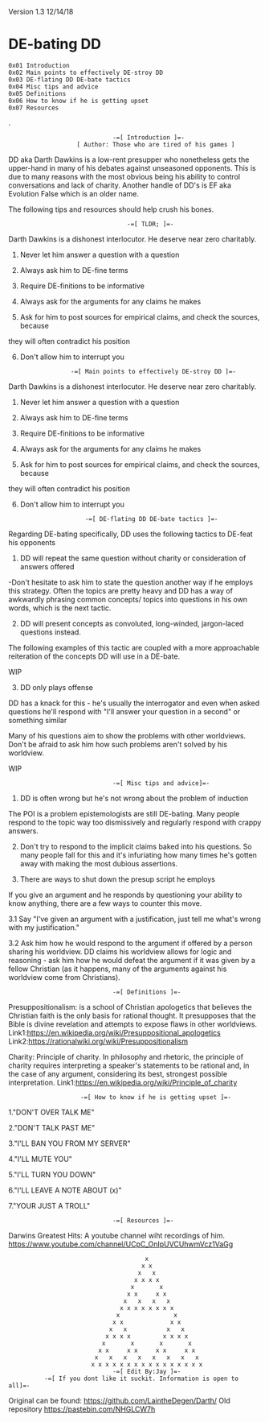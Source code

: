 Version 1.3 12/14/18

# DE-bating DD         



    0x01 Introduction
    0x02 Main points to effectively DE-stroy DD                           
    0x03 DE-flating DD DE-bate tactics                   
    0x04 Misc tips and advice                                  
    0x05 Definitions                                   
    0x06 How to know if he is getting upset                                    
    0x07 Resources     
        
.

                                 -=[ Introduction ]=-
                       [ Author: Those who are tired of his games ]

DD aka Darth Dawkins is a low-rent presupper who nonetheless gets the upper-hand in 
many of his debates against unseasoned opponents. This is due to many reasons with the 
most obvious being his ability to control conversations and lack of charity. Another 
handle of DD's is EF aka Evolution False which is an older name.

The following tips and resources should help crush his bones.



                                     -=[ TLDR; ]=-

Darth Dawkins is a dishonest interlocutor. He deserve near zero charitably.  

1. Never let him answer a question with a question

2. Always ask him to DE-fine terms

3. Require DE-finitions to be informative

4. Always ask for the arguments for any claims he makes

5. Ask for him to post sources for empirical claims, and check the sources, because 

they will often contradict his position

6. Don't allow him to interrupt you




                     -=[ Main points to effectively DE-stroy DD ]=-


Darth Dawkins is a dishonest interlocutor. He deserve near zero charitably.  

1. Never let him answer a question with a question

2. Always ask him to DE-fine terms

3. Require DE-finitions to be informative

4. Always ask for the arguments for any claims he makes

5. Ask for him to post sources for empirical claims, and check the sources, because 

they will often contradict his position

6. Don't allow him to interrupt you




                         -=[ DE-flating DD DE-bate tactics ]=-

Regarding DE-bating specifically, DD uses the following tactics to DE-feat his opponents

1. DD will repeat the same question without charity or consideration of answers offered

-Don't hesitate to ask him to state the question another way if he employs this strategy. 
Often the topics are pretty heavy and DD has a way of awkwardly phrasing common concepts/
topics into questions in his own words, which is the next tactic.

2. DD will present concepts as convoluted, long-winded, jargon-laced questions instead.

The following examples of this tactic are coupled with a more approachable reiteration 
of the concepts DD will use in a DE-bate.

WIP

3. DD only plays offense

DD has a knack for this - he's usually the interrogator and even when asked questions 
he'll respond with "I'll answer your question in a second" or something similar

Many of his questions aim to show the problems with other worldviews. 
Don't be afraid to ask him how such problems aren't solved by his worldview.

WIP



                                 -=[ Misc tips and advice]=-


1. DD is often wrong but he's not wrong about the problem of induction

The POI is a problem epistemologists are still DE-bating. Many people respond to the 
topic way too dismissively and regularly respond with crappy answers.

2. Don't try to respond to the implicit claims baked into his questions. So many 
people fall for this and it's infuriating how many times he's gotten away with making 
the most dubious assertions.

3. There are ways to shut down the presup script he employs

If you give an argument and he responds by questioning your ability to know anything, 
there are a few ways to counter this move.

3.1 Say "I've given an argument with a justification, just tell me what's wrong with 
my justification."

3.2 Ask him how he would respond to the argument if offered by a person sharing his 
worldview. DD claims his worldview allows for logic and reasoning - ask him how he 
would defeat the argument if it was given by a fellow Christian (as it happens, many 
of the arguments against his worldview come from Christians).



                                 -=[ Definitions ]=-

Presuppositionalism: is a school of Christian apologetics that believes the Christian 
faith is the only basis for rational thought. It presupposes that the Bible is divine 
revelation and attempts to expose flaws in other worldviews.
Link1:https://en.wikipedia.org/wiki/Presuppositional_apologetics
Link2:https://rationalwiki.org/wiki/Presuppositionalism

Charity: Principle of charity. In philosophy and rhetoric, the principle of charity requires 
interpreting a speaker's statements to be rational and, in the case of any argument, 
considering its best, strongest possible interpretation.
Link1:https://en.wikipedia.org/wiki/Principle_of_charity



                        -=[ How to know if he is getting upset ]=-

1."DON'T OVER TALK ME"

2."DON'T TALK PAST ME"

3."I'LL BAN YOU FROM MY SERVER"

4."I'LL MUTE YOU"

5."I'LL TURN YOU DOWN"

6."I'LL LEAVE A NOTE ABOUT (x)"

7."YOUR JUST A TROLL"



                                 -=[ Resources ]=-
				 
Darwins Greatest Hits: A youtube channel wiht recordings of him.
https://www.youtube.com/channel/UCpC_OnIpUVCUhwmVcz1VaGg




                                          x
                                         x x
                                        x   x
                                       x x x x
                                      x       x
                                     x x     x x
                                    x   x   x   x
                                   x x x x x x x x
                                  x               x
                                 x x             x x
                                x   x           x   x
                               x x x x         x x x x
                              x       x       x       x
                             x x     x x     x x     x x
                            x   x   x   x   x   x   x   x
                           x x x x x x x x x x x x x x x x
                                 -=[ Edit By:Jay ]=-
              -=[ If you dont like it suckit. Information is open to all]=-

Original can be found: https://github.com/LaintheDegen/Darth/
Old repository https://pastebin.com/NHGLCW7h
